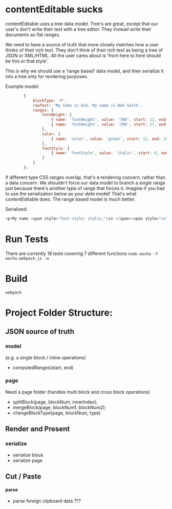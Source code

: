 
# contentEditable sucks
contentEditable uses a tree data model. Tree's are great, except that our user's don't write their text with a tree editor. They instead write their documents as flat ranges. 

We need to have a source of truth that more closely matches how a user thinks of their rich text. They don't think of their rich text as being a tree of JSON or XML/HTML. All the user cares about is 'from here to here should be this or that style'. 

This is why we should use a 'range based' data model, and then serialize it into a tree only for rendering purposes.

Example model:
~~~js
        {
            blockType: 'P',
            rawText: 'My name is bob. My name is Bob Smith',
            ranges: {
                fontWeight: [
                    { name: 'fontWeight', value: '700', start: 11, end: 13 },
                    { name: 'fontWeight', value: '700', start: 27, end: 35 },
                ],
                color: [
                    { name: 'color', value: 'green', start: 11, end: 29 },
                ],
                fontStyle: [
                    { name: 'fontStyle', value: 'italic', start: 8, end: 14 }
                ]
            }
        };
~~~

If different type CSS ranges overlap, that's a rendering concern, rather than a data concern. We shouldn't force our data model to branch a single range just because there's another type of range that forces it. Imagine if you had to use the serialization below as your _data_ model! That's what contentEditable does. The range based model is much better.

Serialized:
~~~js
<p>My name <span style="font-style: italic;">is </span><span style="color: green;"><span style="font-style: italic;"><span style="font-weight: 700;">bob</span>.</span> My name is </span><span style="font-weight: 700;"><span style="color: green;">Bob</span> Smith</span></p>';
~~~

# Run Tests
There are currently 18 tests covering 7 different functions
`node wocha -f wocha.webpack.js -w`

# Build
`webpack`

# Project Folder Structure:

## JSON source of truth
### model
(e.g. a single block / inline operations)
 - computedRanges(start, end)

### page
Need a page folder
(handles multi block and cross block operations)
 - splitBlock(page, blockNum, innerIndex);
 - mergeBlock(page, blockNum1, blockNum2);
 - changeBlockType(page, blockNum, type)

## Render and Present
### serialize
 - serialize block
 - serialize page

## Cut / Paste
#### parse
 - parse foreign clipboard data ??? 